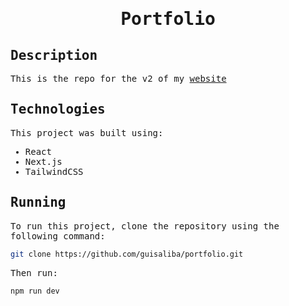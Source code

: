 <samp>
  
  <h1 align="center">
    Portfolio
  </h1>

## Description

This is the repo for the v2 of my [website](https://guisaliba.vercel.app)

## Technologies

This project was built using:

- React
- Next.js
- TailwindCSS

## Running

To run this project, clone the repository using the following command:

``` bash
git clone https://github.com/guisaliba/portfolio.git
```

Then run:

``` bash
npm run dev
```

</samp>
